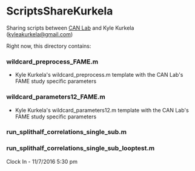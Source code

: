 # ScriptsShareKurkela
Sharing scripts between [CAN Lab](http://canlab.la.psu.edu/) and Kyle Kurkela (kyleakurkela@gmail.com)

Right now, this directory contains:

### wildcard_preprocess_FAME.m
- Kyle Kurkela's wildcard_preprocess.m template with the CAN Lab's FAME study specific parameters

### wildcard_parameters12_FAME.m
- Kyle Kurkela's wildcard_parameters12.m template with the CAN Lab's FAME study specific parameters

### run_splithalf_correlations_single_sub.m

### run_splithalf_correlations_single_sub_looptest.m

Clock In - 11/7/2016 5:30 pm